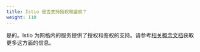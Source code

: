 ```yaml
---
title: Istio 是否支持授权和鉴权？
weight: 110
---
```


是的。Istio 为网格内的服务提供了授权和鉴权的支持。请参考[相关概念文档](/zh/docs/concepts/security/#授权和鉴权)获取更多这方面的信息。